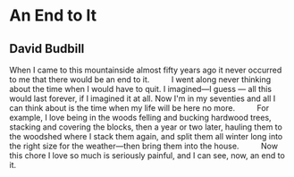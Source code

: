 # An End to It
## David Budbill
When I came to this mountainside almost fifty years ago it never occurred to
me that there would be an end to it.
         I went along never thinking about the time when I would have to quit.
I imagined—I guess — all this would last forever, if I imagined it at all. Now
I'm in my seventies and all I can think about is the time when my life will be
here no more.
         For example, I love being in the woods felling and bucking hardwood
trees, stacking and covering the blocks, then a year or two later, hauling
them to the woodshed where I stack them again, and split them all winter long
into the right size for the weather—then bring them into the house.
         Now this chore I love so much is seriously painful, and I can see,
now, an end to it.